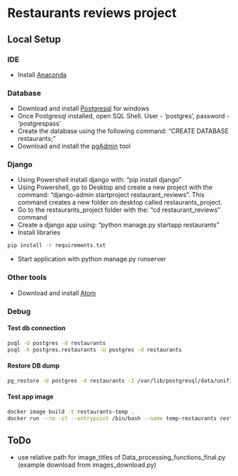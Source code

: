 # Restaurants reviews project
## Local Setup
### IDE
- Install [Anaconda](https://www.anaconda.com/products/individual)
### Database
- Download and install [Postgresql](https://www.enterprisedb.com/downloads/postgres-postgresql-downloads) for windows
- Once Postgresql installed, open SQL Shell. User - ‘postgres’, password - ‘postgrespass’
- Create the database using the following command: “CREATE DATABASE restaurants;”
- Download and install the [pgAdmin](https://www.pgadmin.org/download/ ) tool

### Django
- Using Powershell install django with: “pip install django”
- Using Powershell, go to Desktop and create a new project with the command: “django-admin startproject restaurant_reviews”. This command creates a new folder on desktop called restaurants_project.  
- Go to the restaurants_project folder with the:  “cd restaurant_reviews” command
- Create a django app using: “python manage.py startapp restaurants” 
- Install libraries
```bash
pip install -r requirements.txt
```
- Start application with python manage.py runserver
### Other tools
- Download and install [Atom](https://atom.io/)

### Debug
#### Test db connection
```bash
psql -U postgres -d restaurants
psql -h postgres.restaurants -U postgres -d restaurants
```
#### Restore DB dump
```bash
pg_restore -U postgres -d restaurants -1 /var/lib/postgresql/data/unified-restaurants
```

#### Test app image
```bash
docker image build -t restaurants-temp .
docker run --rm -it --entrypoint /bin/bash --name temp-restaurants restaurants-temp
```

## ToDo
- use relative path for image_titles of Data_processing_functions_final.py (example download from images_download.py)